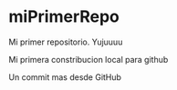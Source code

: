 # miPrimerRepo

Mi primer repositorio. Yujuuuu

Mi primera constribucion local para github

Un commit mas desde GitHub
